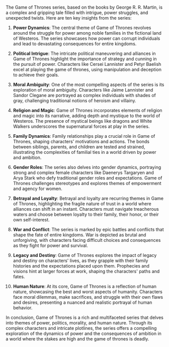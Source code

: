 The Game of Thrones series, based on the books by George R. R. Martin, is a complex and gripping tale filled with intrigue, power struggles, and unexpected twists. Here are ten key insights from the series:

1. **Power Dynamics**: The central theme of Game of Thrones revolves around the struggle for power among noble families in the fictional land of Westeros. The series showcases how power can corrupt individuals and lead to devastating consequences for entire kingdoms.

2. **Political Intrigue**: The intricate political maneuvering and alliances in Game of Thrones highlight the importance of strategy and cunning in the pursuit of power. Characters like Cersei Lannister and Petyr Baelish excel at playing the game of thrones, using manipulation and deception to achieve their goals.

3. **Moral Ambiguity**: One of the most compelling aspects of the series is its exploration of moral ambiguity. Characters like Jaime Lannister and Sandor Clegane are portrayed as complex individuals with shades of gray, challenging traditional notions of heroism and villainy.

4. **Religion and Magic**: Game of Thrones incorporates elements of religion and magic into its narrative, adding depth and mystique to the world of Westeros. The presence of mystical beings like dragons and White Walkers underscores the supernatural forces at play in the series.

5. **Family Dynamics**: Family relationships play a crucial role in Game of Thrones, shaping characters' motivations and actions. The bonds between siblings, parents, and children are tested and strained, illustrating the complexities of familial ties in a world driven by power and ambition.

6. **Gender Roles**: The series also delves into gender dynamics, portraying strong and complex female characters like Daenerys Targaryen and Arya Stark who defy traditional gender roles and expectations. Game of Thrones challenges stereotypes and explores themes of empowerment and agency for women.

7. **Betrayal and Loyalty**: Betrayal and loyalty are recurring themes in Game of Thrones, highlighting the fragile nature of trust in a world where alliances can shift in an instant. Characters must navigate treacherous waters and choose between loyalty to their family, their honor, or their own self-interest.

8. **War and Conflict**: The series is marked by epic battles and conflicts that shape the fate of entire kingdoms. War is depicted as brutal and unforgiving, with characters facing difficult choices and consequences as they fight for power and survival.

9. **Legacy and Destiny**: Game of Thrones explores the impact of legacy and destiny on characters' lives, as they grapple with their family histories and the expectations placed upon them. Prophecies and visions hint at larger forces at work, shaping the characters' paths and fates.

10. **Human Nature**: At its core, Game of Thrones is a reflection of human nature, showcasing the best and worst aspects of humanity. Characters face moral dilemmas, make sacrifices, and struggle with their own flaws and desires, presenting a nuanced and realistic portrayal of human behavior.

In conclusion, Game of Thrones is a rich and multifaceted series that delves into themes of power, politics, morality, and human nature. Through its complex characters and intricate plotlines, the series offers a compelling exploration of the dynamics of power and the consequences of ambition in a world where the stakes are high and the game of thrones is deadly.